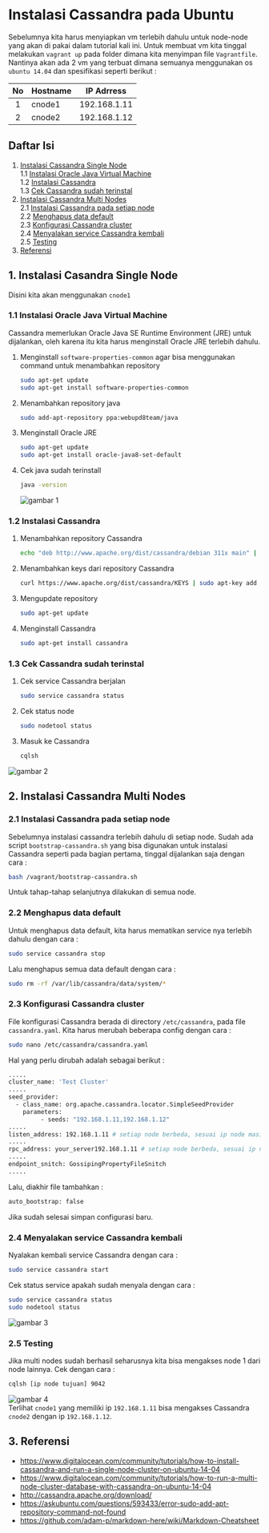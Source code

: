 # Instalasi Cassandra pada Ubuntu
Sebelumnya kita harus menyiapkan vm terlebih dahulu untuk node-node yang akan di pakai dalam tutorial kali ini. Untuk membuat vm kita tinggal melakukan `vagrant up` pada folder dimana kita menyimpan file `Vagrantfile`. Nantinya akan ada 2 vm yang terbuat dimana semuanya menggunakan os `ubuntu 14.04` dan spesifikasi seperti berikut :   

| No | Hostname | IP Adrress |
| :---: | --- | --- |
| 1 | cnode1 | 192.168.1.11 |
| 2 | cnode2 | 192.168.1.12 |

## Daftar Isi
1. [Instalasi Cassandra Single Node](#1-instalasi-casandra-single-node)   
   1.1 [Instalasi Oracle Java Virtual Machine](#11--instalasi-oracle-java-virtual-machine)   
   1.2 [Instalasi Cassandra](#12-instalasi-cassandra)   
   1.3 [Cek Cassandra sudah terinstal](#13-cek-cassandra-sudah-terinstal)   
2. [Instalasi Cassandra Multi Nodes](#2-instalasi-cassandra-multi-nodes)   
   2.1 [Instalasi Cassandra pada setiap node](#21-instalasi-cassandra-pada-setiap-node)   
   2.2 [Menghapus data default](#22-menghapus-data-default)   
   2.3 [Konfigurasi Cassandra cluster](#23-konfigurasi-cassandra-cluster)   
   2.4 [Menyalakan service Cassandra kembali](#24-menyalakan-service-cassandra-kembali)   
   2.5 [Testing](#25-testing)   
3. [Referensi](#3-referensi)   

## 1. Instalasi Casandra Single Node
Disini kita akan menggunakan `cnode1`
### 1.1  Instalasi Oracle Java Virtual Machine
Cassandra memerlukan Oracle Java SE Runtime Environment (JRE) untuk dijalankan, oleh karena itu kita harus menginstall Oracle JRE terlebih dahulu.
1. Menginstall `software-properties-common` agar bisa menggunakan command untuk menambahkan repository
    ```bash
    sudo apt-get update
    sudo apt-get install software-properties-common
    ```
2. Menambahkan repository java
   ```bash
   sudo add-apt-repository ppa:webupd8team/java
   ```
3. Menginstall Oracle JRE
    ```bash
    sudo apt-get update
    sudo apt-get install oracle-java8-set-default
    ```
4. Cek java sudah terinstall
   ```bash
   java -version
   ```   
   ![gambar 1](https://github.com/tamtama17/Instalasi-Cassandra/blob/master/gambar/gambar1.png)   
### 1.2 Instalasi Cassandra
1. Menambahkan repository Cassandra
   ```bash
   echo "deb http://www.apache.org/dist/cassandra/debian 311x main" | sudo tee -a /etc/apt/sources.list.d/cassandra.sources.list
   ```
2. Menambahkan keys dari repository Cassandra
   ```bash
   curl https://www.apache.org/dist/cassandra/KEYS | sudo apt-key add -
   ```
3. Mengupdate repository
   ```bash
   sudo apt-get update
   ```
4. Menginstall Cassandra
   ```bash
   sudo apt-get install cassandra
   ```
### 1.3 Cek Cassandra sudah terinstal
1. Cek service Cassandra berjalan
   ```bash
   sudo service cassandra status
   ```
2. Cek status node
   ```bash
   sudo nodetool status
   ```
3. Masuk ke Cassandra
   ```bash
   cqlsh
   ```   
![gambar 2](https://github.com/tamtama17/Instalasi-Cassandra/blob/master/gambar/gambar2.png)   

## 2. Instalasi Cassandra Multi Nodes
### 2.1 Instalasi Cassandra pada setiap node
Sebelumnya instalasi cassandra terlebih dahulu di setiap node. Sudah ada script `bootstrap-cassandra.sh` yang bisa digunakan untuk instalasi Cassandra seperti pada bagian pertama, tinggal dijalankan saja dengan cara :
```bash
bash /vagrant/bootstrap-cassandra.sh
```
Untuk tahap-tahap selanjutnya dilakukan di semua node.
### 2.2 Menghapus data default
Untuk menghapus data default, kita harus mematikan service nya terlebih dahulu dengan cara :
```bash
sudo service cassandra stop
```
Lalu menghapus semua data default dengan cara :
```bash
sudo rm -rf /var/lib/cassandra/data/system/*
```
### 2.3 Konfigurasi Cassandra cluster
File konfigurasi Cassandra berada di directory `/etc/cassandra`, pada file `cassandra.yaml`. Kita harus merubah beberapa config dengan cara :
```bash
sudo nano /etc/cassandra/cassandra.yaml
```
Hal yang perlu dirubah adalah sebagai berikut :
```bash
.....
cluster_name: 'Test Cluster'
.....
seed_provider:
  - class_name: org.apache.cassandra.locator.SimpleSeedProvider
    parameters:
         - seeds: "192.168.1.11,192.168.1.12"
.....
listen_address: 192.168.1.11 # setiap node berbeda, sesuai ip node masing-masing
.....
rpc_address: your_server192.168.1.11 # setiap node berbeda, sesuai ip node masing-masing_ip
.....
endpoint_snitch: GossipingPropertyFileSnitch
.....
```
Lalu, diakhir file tambahkan :
```bash
auto_bootstrap: false
```
Jika sudah selesai simpan configurasi baru.
### 2.4 Menyalakan service Cassandra kembali
Nyalakan kembali service Cassandra dengan cara :
```bash
sudo service cassandra start
```
Cek status service apakah sudah menyala dengan cara :
```bash
sudo service cassandra status
sudo nodetool status
```   
![gambar 3](https://github.com/tamtama17/Instalasi-Cassandra/blob/master/gambar/gambar3.png)   
### 2.5 Testing
Jika multi nodes sudah berhasil seharusnya kita bisa mengakses node 1 dari node lainnya. Cek dengan cara :
```bash
cqlsh [ip node tujuan] 9042
```   
![gambar 4](https://github.com/tamtama17/Instalasi-Cassandra/blob/master/gambar/gambar4.png)      
Terlihat `cnode1` yang memiliki ip `192.168.1.11` bisa mengakses Cassandra `cnode2` dengan ip `192.168.1.12`.

## 3. Referensi
- https://www.digitalocean.com/community/tutorials/how-to-install-cassandra-and-run-a-single-node-cluster-on-ubuntu-14-04
- https://www.digitalocean.com/community/tutorials/how-to-run-a-multi-node-cluster-database-with-cassandra-on-ubuntu-14-04
- http://cassandra.apache.org/download/
- https://askubuntu.com/questions/593433/error-sudo-add-apt-repository-command-not-found
- https://github.com/adam-p/markdown-here/wiki/Markdown-Cheatsheet